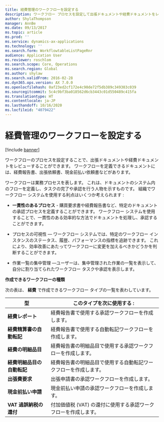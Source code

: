 ```yaml
---
title: 経費管理のワークフローを設定する
description: ワークフロー プロセスを設定して出張ドキュメントや経費ドキュメントをレビューすることができます。
author: ShylaThompson
manager: AnnBe
ms.date: 09/13/2017
ms.topic: article
ms.prod: ''
ms.service: dynamics-ax-applications
ms.technology: ''
ms.search.form: WorkflowtableListPageRnr
audience: Application User
ms.reviewer: roschlom
ms.search.scope: Core, Operations
ms.search.region: Global
ms.author: shylaw
ms.search.validFrom: 2016-02-28
ms.dyn365.ops.version: AX 7.0.0
ms.openlocfilehash: 0af23ed2cf172e4c90de72f5db389c349303c039
ms.sourcegitcommit: 5c4c9bf3ba018562d6cb3443c01d550489c415fa
ms.translationtype: HT
ms.contentlocale: ja-JP
ms.lasthandoff: 10/16/2020
ms.locfileid: "4079422"
---
```

# <a name="set-up-expense-management-workflows"></a>経費管理のワークフローを設定する

[!include [banner](../includes/banner.md)]

ワークフローのプロセスを設定することで、出張ドキュメントや経費ドキュメントをレビューすることができます。 ワークフローを定義できるドキュメントには、経費報告書、出張依頼書、現金前払い依頼書などがあります。

ワークフローは業務プロセスを表します。 これは、ドキュメントのシステム内のフローを定義し、タスクの完了や承認を行う人物を示すものです。 組織でワークフロー システムを使用する利点はいくつか考えられます :

-   **一貫性のあるプロセス** - 購買要求書や経費報告書など、特定のドキュメントの承認プロセスを定義することができます。 ワークフロー システムを使用することで、一貫性のある効率的な方法でドキュメントを処理し、承認することができます。

-   プロセスの可視性 — ワークフロー システムでは、特定のワークフロー インスタンスのステータス、履歴、パフォーマンスの指標を追跡できます。 これにより、効率改善にあたってワークフローに変更を加えるべきかどうかを判断することができます。

-   作業一覧の集中管理 —ユーザーは、集中管理された作業の一覧を表示して、自分に割り当てられたワークフロー タスクや承認を表示します。 

**作成できるワークフローの種類**

次の表は、 **経費** で作成できるワークフロー タイプの一覧を表わしています。


|              <strong>型</strong>              |                   <strong>このタイプを次に使用する :</strong>                   |
|-------------------------------------------------|-----------------------------------------------------------------------|
|         <strong>経費レポート</strong>         |            経費報告書で使用する承認ワークフローを作成します。             |
|  <strong>経費精算書の自動転記</strong>   |        経費報告書で使用する自動転記ワークフローを作成します。        |
|       <strong>経費の明細品目</strong>        |     経費報告書の明細品目で使用する承認ワークフローを作成します。      |
| <strong>経費明細品目の自動転記</strong> | 経費報告書の明細品目で使用する自動転記ワークフローを作成します。 |
|       <strong>出張費要求</strong>       |          出張申請書の承認ワークフローを作成します。           |
|      <strong>現金前払い申請</strong>      |         現金前払い申請の承認ワークフローを作成します。          |
|        <strong>VAT 過誤納税の還付</strong>        | 付加価値税 (VAT) の還付に使用する承認ワークフローを作成します。  |

